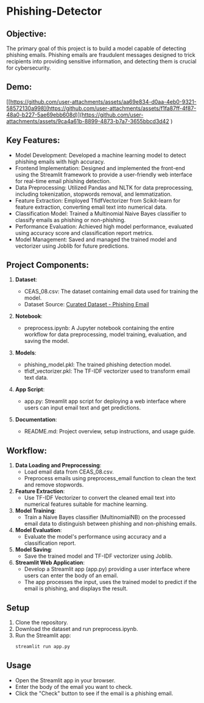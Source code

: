 # Phishing-Detector

## Objective:
The primary goal of this project is to build a model capable of detecting phishing emails. Phishing emails are fraudulent messages designed to trick recipients into providing sensitive information, and detecting them is crucial for cybersecurity.

## Demo:

[[https://github.com/user-attachments/assets/aa69e834-d0aa-4eb0-9321-58572130a998](https://github.com/user-attachments/assets/f1fa87ff-4f87-48a0-b227-5ae69ebb608d)](https://github.com/user-attachments/assets/9ca4a61b-8899-4873-b7a7-3655bbcd3d42
)

## Key Features:
- Model Development: Developed a machine learning model to detect phishing emails with high accuracy.
- Frontend Implementation: Designed and implemented the front-end using the Streamlit framework to provide a user-friendly web interface for real-time email phishing detection.
- Data Preprocessing: Utilized Pandas and NLTK for data preprocessing, including tokenization, stopwords removal, and lemmatization.
- Feature Extraction: Employed TfidfVectorizer from Scikit-learn for feature extraction, converting email text into numerical data.
- Classification Model: Trained a Multinomial Naive Bayes classifier to classify emails as phishing or non-phishing.
- Performance Evaluation: Achieved high model performance, evaluated using accuracy score and classification report metrics.
- Model Management: Saved and managed the trained model and vectorizer using Joblib for future predictions.

## Project Components:

1. **Dataset**:
    - CEAS_08.csv: The dataset containing email data used for training the model.
    - Dataset Source: [Curated Dataset - Phishing Email](https://figshare.com/articles/dataset/Curated_Dataset_-_Phishing_Email/24899952?file=43817124)

2. **Notebook**:
    - preprocess.ipynb: A Jupyter notebook containing the entire workflow for data preprocessing, model training, evaluation, and saving the model.

3. **Models**:
    - phishing_model.pkl: The trained phishing detection model.
    - tfidf_vectorizer.pkl: The TF-IDF vectorizer used to transform email text data.

4. **App Script**:
    - app.py: Streamlit app script for deploying a web interface where users can input email text and get predictions.

5. **Documentation**:
    - README.md: Project overview, setup instructions, and usage guide.

## Workflow:

1. **Data Loading and Preprocessing**:
    - Load email data from CEAS_08.csv.
    - Preprocess emails using preprocess_email function to clean the text and remove stopwords.
2. **Feature Extraction**:
    - Use TF-IDF Vectorizer to convert the cleaned email text into numerical features suitable for machine learning.
3. **Model Training**:
    - Train a Naive Bayes classifier (MultinomialNB) on the processed email data to distinguish between phishing and non-phishing emails.
4. **Model Evaluation**:
    - Evaluate the model's performance using accuracy and a classification report.
5. **Model Saving**:
    - Save the trained model and TF-IDF vectorizer using Joblib.
6. **Streamlit Web Application**:
    - Develop a Streamlit app (app.py) providing a user interface where users can enter the body of an email.
    - The app processes the input, uses the trained model to predict if the email is phishing, and displays the result.

## Setup

1. Clone the repository.
2. Download the dataset and run preprocess.ipynb.
3. Run the Streamlit app:
    ```bash
    streamlit run app.py
    ```

## Usage

- Open the Streamlit app in your browser.
- Enter the body of the email you want to check.
- Click the "Check" button to see if the email is a phishing email.
